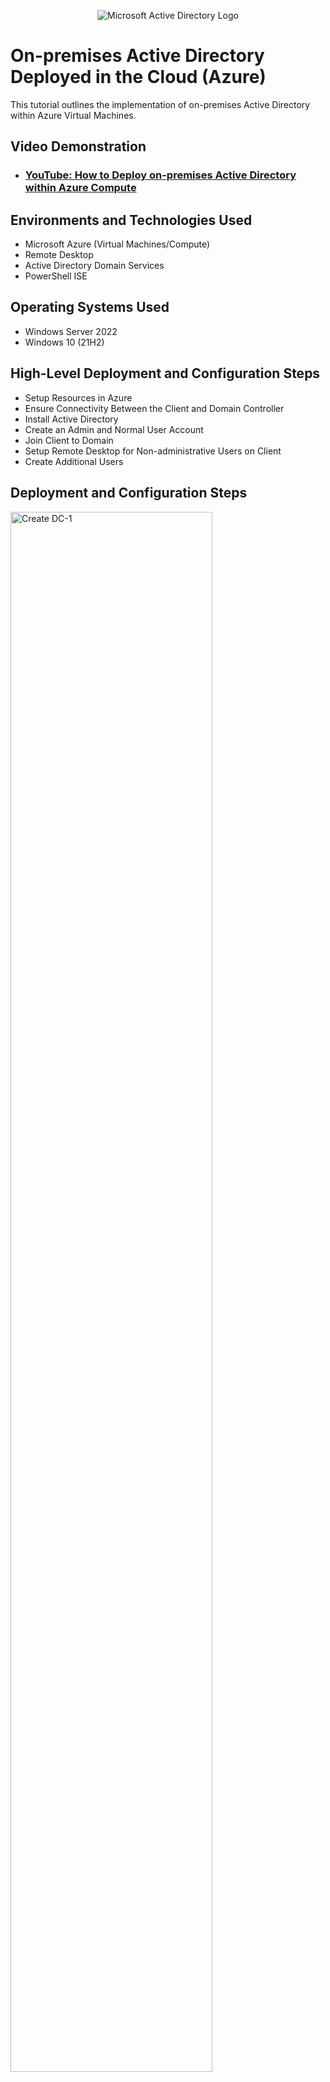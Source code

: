 <p align="center">
<img src="https://i.imgur.com/pU5A58S.png" alt="Microsoft Active Directory Logo"/>
</p>

<h1>On-premises Active Directory Deployed in the Cloud (Azure)</h1>
This tutorial outlines the implementation of on-premises Active Directory within Azure Virtual Machines.<br />


<h2>Video Demonstration</h2>

- ### [YouTube: How to Deploy on-premises Active Directory within Azure Compute](https://www.youtube.com)

<h2>Environments and Technologies Used</h2>

- Microsoft Azure (Virtual Machines/Compute)
- Remote Desktop
- Active Directory Domain Services
- PowerShell ISE

<h2>Operating Systems Used </h2>

- Windows Server 2022
- Windows 10 (21H2)

<h2>High-Level Deployment and Configuration Steps</h2>

- Setup Resources in Azure
- Ensure Connectivity Between the Client and Domain Controller
- Install Active Directory
- Create an Admin and Normal User Account
- Join Client to Domain
- Setup Remote Desktop for Non-administrative Users on Client
- Create Additional Users

<h2>Deployment and Configuration Steps</h2>

<p>
<img src="https://imgur.com/peoG1BR.png" height="80%" width="80%" alt="Create DC-1"/>
</p>
<p>
Create resources in Azure - setup 2 virtual machines, the first one as the domain controller, DC-1, running Windows Server 2022. Navigate to portal.azure.com and go to Virtual Machines - Create Azure virtual machine. For this machine, I chose a Standard_E2as_v4 VM size of 2 vcpus with 16 GiB of memory. Click Review + create. A virtual network and subnet will be automatically created.
</p>
<br />

<p>
<img src="https://imgur.com/b3xtiNr.png" height="80%" width="80%" alt="Create Client-1"/>
</p>
<p>
Next, create the client virtual machine, and name it Client-1. Use the same Resource Group as the domain controller because we want the client to be in the same virtual network, in this case it's AD-Lab. Make sure the client machine Region is set to the same region as the DC-1 machine. In this case, it's (US) East US 2.
</p>
<br />

<p>
<img src="https://imgur.com/Nh0F5Ji.png" height="80%" width="80%" alt="DC NIC to Static 1"/>
</p>
<p>
Set the domain controller's NIC Private IP address to be static. Navigate to Virtual machines, click on DC-1. In the Settings panel on the left, 
click Networking. Click on the Network Interface name, in this case it's dc-175.
</p>
<br />

<p>
<img src="https://imgur.com/uHzoPhY.png" height="80%" width="80%" alt="DC NIC to Static 2"/>
</p>
<p>
Click on IP configurations, then click on ipconfig1.
</p>
<br />

<p>
<img src="https://imgur.com/RaDQv9V.png" height="80%" width="80%" alt="DC NIC to Static 3"/>
</p>
<p>
Under Assignment, click on Static and then Save.
</p>
<br />

<p>
<img src="https://imgur.com/SbvTkAN.png" height="80%" width="80%" alt="Ping DC-1"/>
</p>
<p>
Login to Client-1 and ping DC-1's private IP address. Windows firewall is blocking icmp traffic so the request will time out.
</p>
<br />

<p>
<img src="https://imgur.com/TMF00VE.png" height="80%" width="80%" alt="Windows Firewall"/>
</p>
<p>
Login to DC-1 and type wf.msc in the start menu to open the Windows Firewall Console. Click inbound rules and enable 2 ICMP echo request rules. 
</p>
<br />

<p>
<img src="https://imgur.com/UXG1rj7.png" height="80%" width="80%" alt="Successful Ping DC-1"/>
</p>
<p>
Now there can be connectivity between the client and domain controller.
</p>
<br />

<p>
<img src="https://imgur.com/bl05K69.png" height="80%" width="80%" alt="Server Manager"/>
</p>
<p>
Install Active Directory. USe Server Manager to install AD. In the Windows Server Manager, go to Add roles and features.
</p>
<br />

<p>
<img src="https://imgur.com/81mnn1y.png" height="80%" width="80%" alt="Add Roles and Features"/>
</p>
<p>
click Next and choose Role-based or feature-based installation.  
</p>
<br />

<p>
<img src="https://imgur.com/7Erzv2s.png" height="80%" width="80%" alt="Select Server"/>
</p>
<p>
Select a server from the server pool.
</p>
<br />

<p>
<img src="https://imgur.com/EVRtqcD.png" height="80%" width="80%" alt="Domain Services"/>
</p>
<p>
Check the box for Active Directory Domain Services, then click Next through the rest of the dependencies and confirm installation.
</p>
<br />

<p>
<img src="https://imgur.com/FwCZw9R.png" height="80%" width="80%" alt="Finish Install"/>
</p>
<p>
Finish installing Active Directory and turn the server into a domain controller. Click on the notifications flag in the top right corner, and click on Promote this server to a domain controller. 
</p>
<br />

<p>
<img src="https://imgur.com/whMoL5j.png" height="80%" width="80%" alt="Create Forest"/>
</p>
<p>
In the Deployment Configuration window, click on Add a new forest and enter a Root domain name. Leave the default checked boxes as is, and enter a password for the Directory Services Restore Mode then click Next through to installation.
</p>
<br />

<p>
<img src="https://imgur.com/1pG4cpY.png" height="80%" width="80%" alt="AD DS Options"/>
</p>
<p>
You can specify the location of the AD DS database, log files, and SYSVOL, in this case, the default is fine, click Next. The server will reboot automatically after installation is complete.
</p>
<br />

<p>
<img src="https://imgur.com/dCbw4va.png" height="80%" width="80%" alt="AD Users and Computers"/>
</p>
<p>
After restart, logon to the DC-1 from the newly created domain using the FQDN (Fully qualified domain name). Now that the domain is setup, we can create 
organizational units in Active Directory and create an administrative user.
</p>
<br />

<p>
<img src="https://imgur.com/q41Jdlk.png" height="80%" width="80%" alt="New Organizational Unit"/>
</p>
<p>
Click on tools in the top right corner and go to Active Directory Users and Computers. Right click on the domain name in the left side panel and go to 
New - Organizational Unit. 
</p>
<br />

<p>
<img src="https://imgur.com/IvXs2L0.png" height="80%" width="80%" alt="Employees and Admins"/>
</p>
<p>
Let's add an OU for EMPLOYEES and ADMINS.
</p>
<br />

<p>
<img src="https://imgur.com/Q3WytW3.png" height="80%" width="80%" alt="Create Admin User"/>
</p>
<p>
To create an admin user, right click on ADMINS, click New then User. In this case, Username: Ermingard_admin. Fill out the user details and password options. 
</p>
<br />

<p>
<img src="https://imgur.com/Bi5dx9L.png" height="80%" width="80%" alt="Domain Admins Group"/>
</p>
<p>
Now we need to assign the admin user to the domain admins group. Right click on the user name and go to Properties, click on the Member Of tab, click Add. In the Select Groups box type Domain Admins in the "Enter the object names to select" box, then click ok. 
</p>
<br />

<p>
<img src="https://imgur.com/LcPSiLc.png" height="80%" width="80%" alt="Disk Sanitization Steps"/>
</p>
<p>
Logoff of DC-1 and login again with the newly created admin account. The next step is to join Client-1 to the domain. In order to join the domain, Client-1 needs to use the domain controller as its DNS server. From the Azure portal, set Client-1's DNS settings to DC-1's Private IP address. Set Client-1's Virtual NIC to DC-1's private IP address by going to the Azure Portal - Virtual Machines, and click on Client-1. Click on Networking, then click on the Network Interface. 
</p>
<br />

<p>
<img src="https://imgur.com/fsQptHs.png" height="80%" width="80%" alt="Change DNS Settings"/>
</p>
<p>
Click on DNS Servers and click on the Custom bubble. In the DNS Server box, type in the private IP address of DC-1 and click Save. 
</p>
<br />

<p>
<img src="https://imgur.com/e13gOuJ.png" height="80%" width="80%" alt="Restart Client-1"/>
</p>
<p>
Restart Client-1 from the Azure portal. 
</p>
<br />

<p>
<img src="https://imgur.com/4aXYf1n.png" height="80%" width="80%" alt="Rename PC Advanced"/>
</p>
<p>
Now we need to join Client-1 to the domain. Login to Client-1 again, and go to System settings and click on Rename this PC (advanced). 
</p>
<br />

<p>
<img src="https://imgur.com/28trYJE.png" height="80%" width="80%" alt="Add Domain"/>
</p>
<p>
Click on Change, and in the "Member Of" section, click the Domain bubble and enter the name of the domain. 
</p>
<br />

<p>
<img src="https://imgur.com/6HO4KzL.png" height="80%" width="80%" alt="Admin Credentials"/>
</p>
<p>
Enter the credentials for the admin account that was created earlier. In this case, it's chrisdomain.com\Ermingard_admin. Now the admin can login to Client-1 through the domain. 
</p>
<br />

<p>
<img src="https://imgur.com/puY3fkS.png" height="80%" width="80%" alt="Domain Users Setup"/>
</p>
<p>
Next, we'll set up all users to be able to remote in through Client-1. Go to System Settings - Remote Desktop, and click on Select users that can remotely access this PC. On the Remote Desktop Users popup, click Add. In the Select Users or Groups poput, type in Domain Users and click ok. 
</p>
<br />

<p>
<img src="https://imgur.com/hVu8v0p.png" height="80%" width="80%" alt="Powershell ISE Script"/>
</p>
<p>
Let's create a bunch of additional users and attempt to login to Client-1 with one of the users. Log into DC-1. To create the users, we're going to run a script in 
Powershell ISE. Right click Powershell ISE and run as administrator. 
</p>
<br />

<p>
<img src="https://imgur.com/qwaWYkr.png" height="80%" width="80%" alt="Users Created"/>
</p>
<p>
This script will create 1,000 new users in the EMPLOYEES organizational unit folder. The names are randomly generated by alternating vowels and consonants randomly, one after the other.
</p>
<br />

<p>
<img src="https://imgur.com/rL19S8k.png" height="80%" width="80%" alt="New User Login Client-1"/>
</p>
<p>
 Let's try to login to Client-1 with one of the newly created user credentials. For this example, it will be bana.niri
</p>
<br />

<p>
<img src="https://imgur.com/e4PuHFw.png" height="80%" width="80%" alt="Login Success"/>
</p>
<p>
Login with the new user credentials is successful.
</p>
<br />

<p>
<img src="https://i.imgur.com/DJmEXEB.png" height="80%" width="80%" alt="Disk Sanitization Steps"/>
</p>
<p>
Let's try password locking bana.niri out of their account. Enter an incorrect password a 10 times while trying to remote into Client-1. 
</p>
<br />

<p>
<img src="https://i.imgur.com/DJmEXEB.png" height="80%" width="80%" alt="Disk Sanitization Steps"/>
</p>
<p>
Lorem ipsum dolor sit amet, consectetur adipiscing elit, sed do eiusmod tempor incididunt ut labore et dolore magna aliqua. Ut enim ad minim veniam, quis nostrud exercitation ullamco laboris nisi ut aliquip ex ea commodo consequat. Duis aute irure dolor in reprehenderit in voluptate velit esse cillum dolore eu fugiat nulla pariatur.
</p>
<br />
